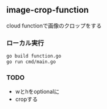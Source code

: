 ## image-crop-function
cloud functionで画像のクロップをする

### ローカル実行
```bash
go build function.go
go run cmd/main.go
```

### TODO
- wとhをoptionalに
- cropする